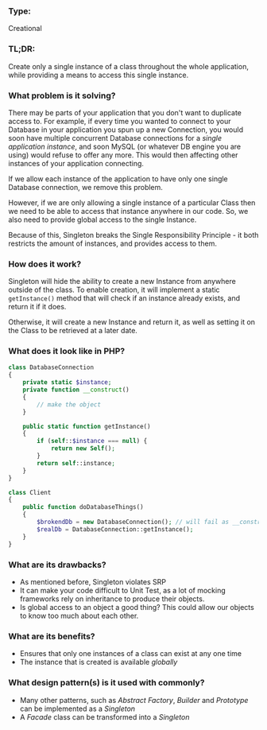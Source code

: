 ### Type:
Creational

### TL;DR:
Create only a single instance of a class throughout the whole application, while providing a means to access
this single instance.

### What problem is it solving?
There may be parts of your application that you don't want to duplicate access to. For example, if every time
you wanted to connect to your Database in your application you spun up a new Connection, you would soon have multiple
concurrent Database connections for a _single application instance_, and soon MySQL (or whatever DB engine you are using)
would refuse to offer any more. This would then affecting other instances of your application connecting.

If we allow each instance of the application to have only one single Database connection, we remove this problem.

However, if we are only allowing a single instance of a particular Class then we need to be able to access that
instance anywhere in our code. So, we also need to provide global access to the single Instance.

Because of this, Singleton breaks the Single Responsibility Principle - it both restricts the amount of instances,
and provides access to them.

### How does it work?
Singleton will hide the ability to create a new Instance from anywhere outside of the class. To enable creation,
it will implement a static `getInstance()` method that will check if an instance already exists, and return it if it does.

Otherwise, it will create a new Instance and return it, as well as setting it on the Class to be retrieved at a later
date.

### What does it look like in PHP?
```PHP
class DatabaseConnection
{
    private static $instance;
    private function __construct()
    {
        // make the object
    }

    public static function getInstance()
    {
        if (self::$instance === null) {
            return new Self();
        }
        return self::instance;
    } 
}

class Client
{
    public function doDatabaseThings()
    {
        $brokendDb = new DatabaseConnection(); // will fail as __construct is private
        $realDb = DatabaseConnection::getInstance();
    }
}
```

### What are its drawbacks?
- As mentioned before, Singleton violates SRP
- It can make your code difficult to Unit Test, as a lot of mocking frameworks rely on inheritance to produce their
objects.
- Is global access to an object a good thing? This could allow our objects to know too much about each other.
### What are its benefits?
- Ensures that only one instances of a class can exist at any one time
- The instance that is created is available _globally_
### What design pattern(s) is it used with commonly?
- Many other patterns, such as _Abstract Factory_, _Builder_ and _Prototype_ can be implemented as a _Singleton_
- A _Facade_ class can be transformed into a _Singleton_